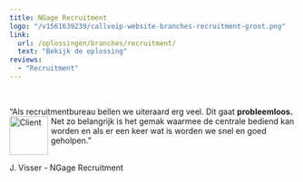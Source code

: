 ```yaml
---
title: NGage Recruitment
logo: "/v1561639239/callvoip-website-branches-recruitment-groot.png"
link:
  url: /oplossingen/branches/recruitment/
  text: "Bekijk de oplossing"
reviews:
  - "Recruitment"
---
```


<br>

“Als recruitmentbureau bellen we uiteraard erg veel. Dit gaat <b>probleemloos.</b><a href="https://www.ngagerecruitment.nl/">
<img src="https://res.cloudinary.com/callvoip/image/upload/w_auto,dpr_auto//v1563974930/logo-top_fs8rpt.png" class="max-h-logo-small lg:max-h-logo cld-responsive block max-w-full mb-8 object-contain" alt="Client" width="68" style="float:left; padding-right:5px;"></a> Net zo belangrijk is het gemak waarmee de centrale bediend kan worden en als er een keer wat is worden we snel en goed geholpen.”
<br><br>
<p class=" lg:text-lg opacity-75 font-medium mb-8">J. Visser - NGage Recruitment</p>
